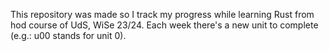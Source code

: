 This repository was made so I track my progress while learning Rust from hod course of UdS, WiSe 23/24. Each week there's a new unit to complete (e.g.: u00 stands for unit 0).